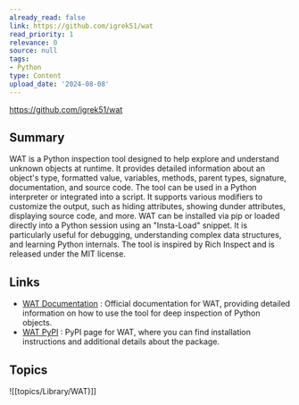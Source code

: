 ```yaml
---
already_read: false
link: https://github.com/igrek51/wat
read_priority: 1
relevance: 0
source: null
tags:
- Python
type: Content
upload_date: '2024-08-08'
---
```


https://github.com/igrek51/wat
## Summary

WAT is a Python inspection tool designed to help explore and understand unknown objects at runtime. It provides detailed information about an object's type, formatted value, variables, methods, parent types, signature, documentation, and source code. The tool can be used in a Python interpreter or integrated into a script. It supports various modifiers to customize the output, such as hiding attributes, showing dunder attributes, displaying source code, and more. WAT can be installed via pip or loaded directly into a Python session using an "Insta-Load" snippet. It is particularly useful for debugging, understanding complex data structures, and learning Python internals. The tool is inspired by Rich Inspect and is released under the MIT license.
## Links

- [WAT Documentation](https://igrek51.github.io/wat) : Official documentation for WAT, providing detailed information on how to use the tool for deep inspection of Python objects.
- [WAT PyPI](https://pypi.org/project/wat) : PyPI page for WAT, where you can find installation instructions and additional details about the package.

## Topics

![[topics/Library/WAT)]]